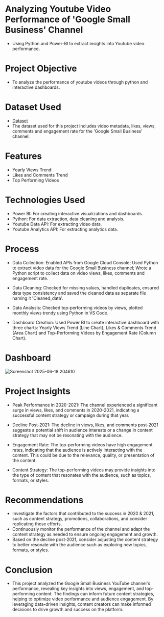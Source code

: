 # Analyzing Youtube Video Performance of 'Google Small Business' Channel
- Using Python and Power-BI to extract insights into Youtube video performance.

# Project Objective
- To analyze the performance of youtube videos through python and interactive dashboards.

# Dataset Used
- <a href="https://github.com/deepti-chaudhary/Youtube-Analytics-Dashboard/blob/main/Cleaned_data.csv">Dataset</a>
- The dataset used for this project includes video metadata, likes, views, comments and engagement rate for the 'Google Small Business' channel.

# Features
- Yearly Views Trend
- Likes and Comments Trend
- Top Performing Videos
  
# Technologies Used
- Power BI: For creating interactive visualizations and dashboards.
- Python: For data extraction, data cleaning and analysis.
- Youtube Data API: For extracting video data.
- Youtube Analytics API: For extracting analytics data.

# Process
- Data Collection:
Enabled APIs from Google Cloud Console; Used Python to extract video data for the Google Small Business channel; Wrote a Python script to collect data on video views, likes, comments and engagement rate.

- Data Cleaning:
Checked for missing values, handled duplicates, ensured data type consistency and saved the cleaned data as separate file naming it 'Cleaned_data'.

- Data Analysis:
Checked top-performing videos by views, plotted monthly views trendy using Python in VS Code.

- Dashboard Creation:
Used Power BI to create interactive dashboard with three charts: Yearly Views Trend (Line Chart), Likes & Comments Trend (Area Chart) and Top-Performing Videos by Engagement Rate (Column Chart).

# Dashboard
![Screenshot 2025-06-18 204610](https://github.com/user-attachments/assets/550287ad-dc2b-413e-8459-c74f5e9fd0b2)

# Project Insights
- Peak Performance in 2020-2021:
The channel experienced a significant surge in views, likes, and comments in 2020-2021, indicating a successful content strategy or campaign during that year.

- Decline Post-2021:
The decline in views, likes, and comments post-2021 suggests a potential shift in audience interests or a change in content strategy that may not be resonating with the audience.

- Engagement Rate:
The top-performing videos have high engagement rates, indicating that the audience is actively interacting with the content. This could be due to the relevance, quality, or presentation of the content.

- Content Strategy:
The top-performing videos may provide insights into the type of content that resonates with the audience, such as topics, formats, or styles.

# Recommendations
- Investigate the factors that contributed to the success in 2020 & 2021, such as content strategy, promotions, collaborations, and consider replicating those efforts.
- Continuously monitor the performance of the channel and adapt the content strategy as needed to ensure ongoing engagement and growth.
- Based on the decline post-2021, consider adjusting the content strategy to better resonate with the audience such as exploring new topics, formats, or styles.

# Conclusion
- This project analyzed the Google Small Business YouTube channel's performance, revealing key insights into views, engagement, and top-performing content. The findings can inform future content strategies, helping to optimize video performance and audience engagement. By leveraging data-driven insights, content creators can make informed decisions to drive growth and success on the platform.
